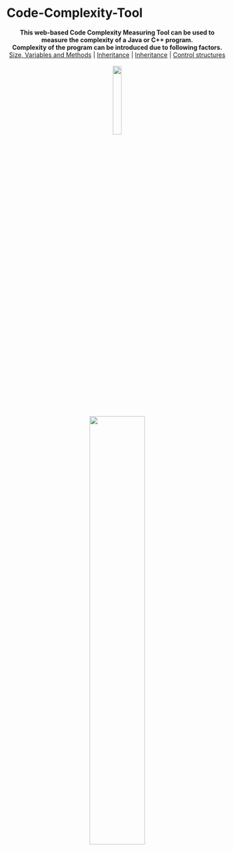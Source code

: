 # Code-Complexity-Tool



<p align="center">
  <b>This web-based Code Complexity Measuring Tool can be used to measure the complexity of a Java or C++ program.<br>
    Complexity of the program can be introduced due to following factors.</b><br>
  <a href="#">Size, Variables and Methods</a> |
  <a href="#">Inheritance</a> |
  <a href="#">Inheritance</a> |
  <a href="#">Control structures</a>
  <br><br>
  <img width=20% src="https://github.com/itpmcde/Code-Complexity-Tool/blob/master/assets/media/logos/Picture1.png">
  <br><br>
  <img width=50% src="https://github.com/itpmcde/Code-Complexity-Tool/blob/master/assets/media/readme/coding.png">
</p>
